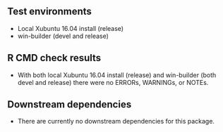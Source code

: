 ## Test environments

* Local Xubuntu 16.04 install (release)
* win-builder (devel and release)

## R CMD check results

* With both local Xubuntu 16.04 install (release) and win-builder
  (both devel and release) there were no ERRORs, WARNINGs, or NOTEs.

## Downstream dependencies

* There are currently no downstream dependencies for this package.
